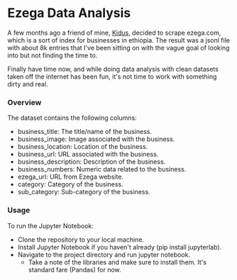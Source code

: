 # Ezega Data Analysis

A few months ago a friend of mine, [Kidus](https://github.com/kidesleo), decided to scrape ezega.com, which is a sort of index for businesses in ethiopia. The result was a jsonl file with about 8k entries that I've been sitting on with the vague goal of looking into but not finding the time to.

Finally have time now, and while doing data analysis with clean datasets taken off the internet has been fun, it's not time to work with something dirty and real.

### Overview

The dataset contains the following columns:

- business_title: The title/name of the business.
- business_image: Image associated with the business.
- business_location: Location of the business.
- business_url: URL associated with the business.
- business_description: Description of the business.
- business_numbers: Numeric data related to the business.
- ezega_url: URL from Ezega website.
- category: Category of the business.
- sub_category: Sub-category of the business.


### Usage
To run the Jupyter Notebook:

- Clone the repository to your local machine.
- Install Jupyter Notebook if you haven't already (pip install jupyterlab).
- Navigate to the project directory and run jupyter notebook.
  - Take a note of the libraries and make sure to install them. It's standard fare (Pandas) for now.
